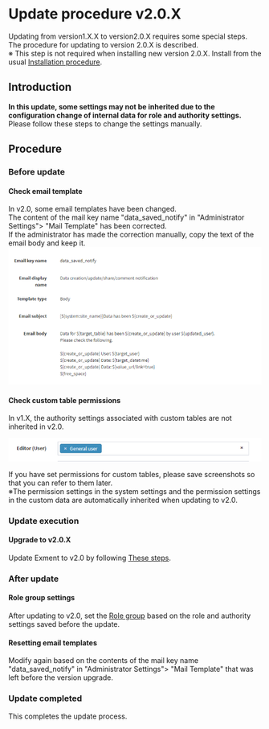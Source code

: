 # Update procedure v2.0.X
Updating from version1.X.X to version2.0.X requires some special steps.  
The procedure for updating to version 2.0.X is described.  
※ This step is not required when installing new version 2.0.X.  Install from the usual [Installation procedure](/quickstart).  

## Introduction
**In this update, some settings may not be inherited due to the configuration change of internal data for role and authority settings.**  
Please follow these steps to change the settings manually.

## Procedure

### Before update
#### Check email template
In v2.0, some email templates have been changed.  
The content of the mail key name "data_saved_notify" in "Administrator Settings"> "Mail Template" has been corrected.  
If the administrator has made the correction manually, copy the text of the email body and keep it.    
![mail template](../img/update/v2_0_mail_template.png)  

#### Check custom table permissions
<span class="red">In v1.X, the authority settings associated with custom tables are not inherited in v2.0.  </span>

![Authority setting](../img/role/role13.png)  

If you have set permissions for custom tables, please save screenshots so that you can refer to them later.  
※The permission settings in the system settings and the permission settings in the custom data are automatically inherited when updating to v2.0.


### Update execution
#### Upgrade to v2.0.X
Update Exment to v2.0 by following [These steps](/update).

### After update
#### Role group settings
After updating to v2.0, set the [Role group](/role_group) based on the role and authority settings saved before the update.  


#### Resetting email templates
Modify again based on the contents of the mail key name "data_saved_notify" in "Administrator Settings"> "Mail Template" that was left before the version upgrade.  

### Update completed
This completes the update process.  